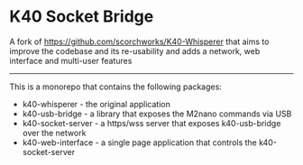 # K40 Socket Bridge

A fork of https://github.com/scorchworks/K40-Whisperer that aims to improve the codebase and its re-usability and adds a network, web interface and 
multi-user features

----- 

This is a monorepo that contains the following packages:

   - k40-whisperer - the original application
   - k40-usb-bridge - a library that exposes the M2nano commands via USB
   - k40-socket-server - a https/wss server that exposes k40-usb-bridge over the network
   - k40-web-interface - a single page application that controls the k40-socket-server

